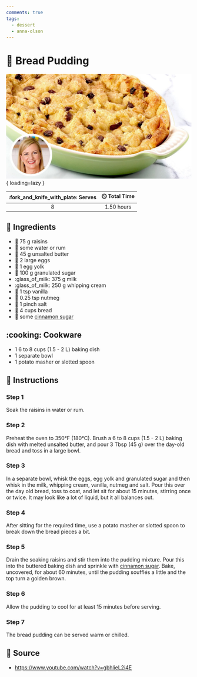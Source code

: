 ```yaml
---
comments: true
tags:
  - dessert
  - anna-olson
---
```

# :bread: Bread Pudding

![Bread Pudding][1]{ loading=lazy }

| :fork_and_knife_with_plate: Serves | :timer_clock: Total Time |
|:----------------------------------:|:-----------------------: |
| 8 | 1.50 hours |

## :salt: Ingredients

- :grapes: 75 g raisins
- :sake: some water or rum
- :butter: 45 g unsalted butter
- :egg: 2 large eggs
- :egg: 1 egg yolk
- :candy: 100 g granulated sugar
- :glass_of_milk: 375 g milk
- :glass_of_milk: 250 g whipping cream
- :icecream: 1 tsp vanilla
- :chestnut: 0.25 tsp nutmeg
- :salt: 1 pinch salt
- :bread: 4 cups bread
- :candy: some [cinnamon sugar][2]

## :cooking: Cookware

- 1 6 to 8 cups (1.5 - 2 L) baking dish
- 1 separate bowl
- 1 potato masher or slotted spoon

## :pencil: Instructions

### Step 1

Soak the raisins in water or rum.

### Step 2

Preheat the oven to 350°F (180°C). Brush a 6 to 8 cups (1.5 - 2 L) baking dish with melted unsalted butter, and pour 3
Tbsp (45 g) over the day-old bread and toss in a large bowl.

### Step 3

In a separate bowl, whisk the eggs, egg yolk and granulated sugar and then whisk in the milk, whipping cream, vanilla,
nutmeg and salt.  Pour this over the day old bread, toss to coat, and let sit for about 15 minutes, stirring once or
twice. It may look like a lot of liquid, but it all balances out.

### Step 4

After sitting for the required time, use a potato masher or slotted spoon to break down the bread pieces a bit.

### Step 5

Drain the soaking raisins and stir them into the pudding mixture. Pour this into the buttered baking dish and sprinkle
with [cinnamon sugar][2]. Bake, uncovered, for about 60 minutes, until the pudding soufflés a little and the top turn a
golden brown.

### Step 6

Allow the pudding to cool for at least 15 minutes before serving.

### Step 7

The bread pudding can be served warm or chilled.

## :link: Source

- <https://www.youtube.com/watch?v=gbhlieL2i4E>

[1]: <../assets/images/bread-pudding.jpg>
[2]: <../ingredients/seasonings/cinnamon-sugar.md>
